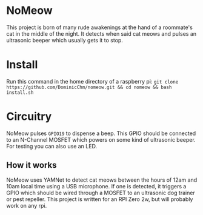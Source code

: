 # NoMeow
This project is born of many rude awakenings at the hand of a roommate's cat in the middle of the night. It detects when said cat meows and pulses an ultrasonic beeper which usually gets it to stop.

# Install
Run this command in the home directory of a raspberry pi:
`git clone https://github.com/DominicChm/nomeow.git && cd nomeow && bash install.sh`

# Circuitry
NoMeow pulses `GPIO19` to dispense a beep. This GPIO should be connected to an N-Channel MOSFET which powers on some kind of ultrasonic beeper. For testing you can also use an LED. 

## How it works
NoMeow uses YAMNet to detect cat meows between the hours of 12am and 10am local time using a USB microphone. If one is detected, it triggers a GPIO which should be wired through a MOSFET to an ultrasonic dog trainer or pest repeller. This project is written for an RPI Zero 2w, but will probably work on any rpi.